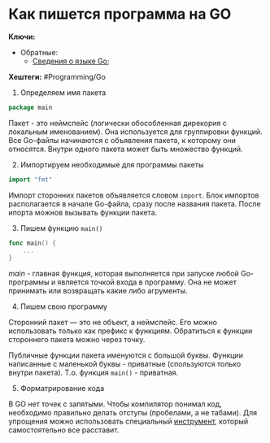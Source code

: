 
# Как пишется программа на GO

**Ключи:**
- Обратные:
	- [Сведения о языке Go](GO);

**Хештеги:** #Programming/Go

1) Определяем имя пакета

```GO
package main
```

Пакет - это неймспейс (логически обособленная дирекория с локальным именованием). Она используется для группировки функций. Все Go-файлы начинаются с объявления пакета, к которому они относятся. Внутри одного пакета может быть множество функций.

2) Импортируем необходимые для программы пакеты

```go
import "fmt"
```

Импорт сторонних пакетов объявляется словом ``import``. Блок импортов располагается в начале Go-файла, сразу после названия пакета. После ипорта можнов вызывать функции пакета.

3) Пишем функцию ``main()``

```go
func main() {
	...
}
```

*main* - главная функция, которая выполняется при запуске любой Go-программы и является точкой входа в программу. Она не может принимать или возвращать какие либо агрументы.

4) Пишем свою программу

Сторонний пакет — это не объект, а неймспейс. Его можно использовать только как префикс к функциям. Обратиться к функции стороннего пакета можно через точку.

Публичные функции пакета именуются с большой буквы. Функции написанные с маленькой буквы - приватные (спользуются только внутри пакета). Т.о. функция ``main()`` - приватная.

5) Форматрирование кода

В GO нет точек с запятыми. Чтобы компилятор понимал код, необходимо правильно делать отступы (пробелами, а не табами). Для упрощения можно использовать специальный [инструмент](https://go.dev/blog/gofmt), который самостоятельно все расставит.

